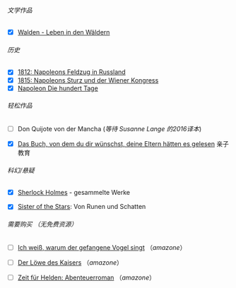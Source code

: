 

###### 文学作品

- [x] [Walden - Leben in den Wäldern](https://book4you.org/book/3982136/cbf0d0)

  

###### 历史

- [x] [1812: Napoleons Feldzug in Russland](https://book4you.org/book/2478505/931dc6)
- [x] [1815: Napoleons Sturz und der Wiener Kongress](https://book4you.org/book/5511149/e423ae)
- [x] [Napoleon Die hundert Tage](https://book4you.org/book/5183101/f2570f)

###### 轻松作品

- [ ] Don Quijote von der Mancha (*等待 Susanne Lange 的2016译本*)
- [x] [Das Buch, von dem du dir wünschst, deine Eltern hätten es gelesen](https://book4you.org/book/5589497/f7fc31) 亲子教育

  

###### 科幻/悬疑

- [x] [Sherlock Holmes](https://book4you.org/book/3983774/f070cc) - gesammelte Werke
- [x] [Sister of the Stars](https://book4you.org/5648352/0a5701): Von Runen und Schatten



###### 需要购买 （无免费资源）

- [ ] [Ich weiß, warum der gefangene Vogel singt](https://www.amazon.de/warum-gefangene-Vogel-suhrkamp-taschenbuch/dp/3518468979/ref=asc_df_3518468979/?tag=ccapneon-buecher-must-haves-21) （*amazone*）
- [ ] [Der Löwe des Kaisers](https://www.amazon.de/L%C3%B6we-Kaisers-Gesamtausgabe-Cornelia-Kempf-ebook/dp/B07NPS8ZVJ/ref=zg_bs_567130031_43?_encoding=UTF8&psc=1&refRID=9PQA6AK4RNDPFFD2H0J0) （*amazone*）
- [ ] [Zeit für Helden: Abenteuerroman](https://www.amazon.de/Zeit-f%C3%BCr-Helden-Abenteuerroman-George-ebook/dp/B07ZC8D65K/ref=zg_bs_567130031_49?_encoding=UTF8&psc=1&refRID=9PQA6AK4RNDPFFD2H0J0) （*amazone*）

